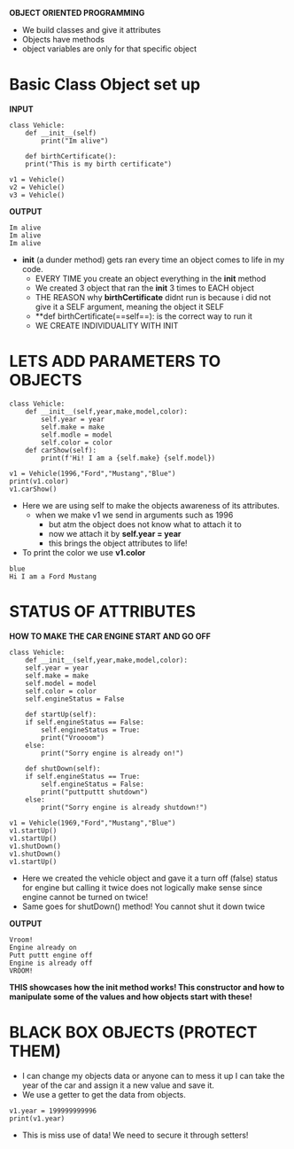 **OBJECT ORIENTED PROGRAMMING** 
+ We build classes and give it attributes
+ Objects have methods
+ object variables are only for that specific object

# Basic Class Object set up

**INPUT**

```
class Vehicle:
	def __init__(self)
		print("Im alive")
	
	def birthCertificate():
	print("This is my birth certificate")	
	
v1 = Vehicle()
v2 = Vehicle()
v3 = Vehicle()
```

**OUTPUT**

```
Im alive
Im alive
Im alive
```

+ **__init__** (a dunder method) gets ran every time an object comes to life in my code.
	+ EVERY TIME you create an object everything in the **__init__** method 
	+ We created 3 object that ran the **__init__** 3 times to EACH object
	+ THE REASON why **birthCertificate** didnt run is because i did not give it a SELF argument, meaning the object it SELF
	+ **def birthCertificate(==self==): is the correct way to run it
	+ WE CREATE INDIVIDUALITY WITH INIT

# LETS ADD PARAMETERS TO OBJECTS

```
class Vehicle:
	def __init__(self,year,make,model,color):
		self.year = year
		self.make = make
		self.modle = model
		self.color = color
	def carShow(self):
		print(f'Hi! I am a {self.make} {self.model})
		
v1 = Vehicle(1996,"Ford","Mustang","Blue")
print(v1.color)
v1.carShow()

```
	

+ Here we are using self to make the objects awareness of its attributes.
	+ when we make v1 we send in arguments such as 1996
		+ but atm the object does not know what to attach it to
		+ now we attach it by **self.year = year**
		+ this brings the object attributes to life!
+ To print the color we use **v1.color**
```
blue
Hi I am a Ford Mustang
```

# STATUS OF ATTRIBUTES 
**HOW TO MAKE THE CAR ENGINE START AND GO OFF**

```
class Vehicle:
	def __init__(self,year,make,model,color):
	self.year = year
	self.make = make
	self.model = model
	self.color = color
	self.engineStatus = False

	def startUp(self):
	if self.engineStatus == False:
		self.engineStatus = True:
		print("Vroooom")
	else:
		print("Sorry engine is already on!")

	def shutDown(self):
	if self.engineStatus == True:
		self.engineStatus = False:
		print("puttputtt shutdown")
	else:
		print("Sorry engine is already shutdown!")

v1 = Vehicle(1969,"Ford","Mustang","Blue")
v1.startUp()
v1.startUp()
v1.shutDown()
v1.shutDown()
v1.startUp()
```

+ Here we created the vehicle object and gave it a turn off (false) status for engine but calling it twice does not logically make sense since engine cannot be turned on twice! 
+ Same goes for shutDown() method! You cannot shut it down twice

**OUTPUT**
```
Vroom!
Engine already on
Putt puttt engine off
Engine is already off
VROOM!
```

**THIS showcases how the __init__ method works! This constructor and how to manipulate some of the values and how objects start with these!**

# BLACK BOX OBJECTS (PROTECT THEM)

+ I can change my objects data or anyone can to mess it up I can take the year of the car and assign it a new value and save it.
+ We use a getter to get the data from objects.

```
v1.year = 199999999996
print(v1.year)
```

+ This is miss use of data! We need to secure it through setters! 